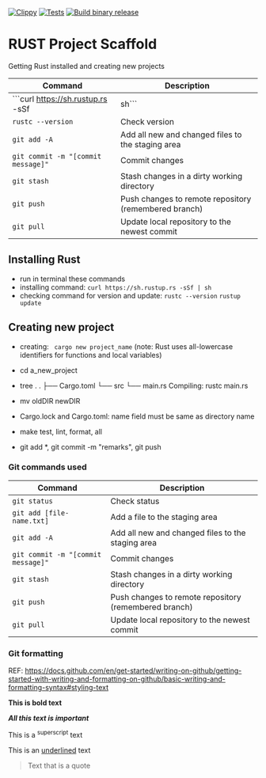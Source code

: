 [![Clippy](https://github.com/opgan/rust-practice/actions/workflows/lint.yml/badge.svg)](https://github.com/opgan/rust-practice/actions/workflows/lint.yml)
[![Tests](https://github.com/opgan/rust-practice/actions/workflows/main.yml/badge.svg)](https://github.com/opgan/rust-practice/actions/workflows/main.yml)
[![Build binary release](https://github.com/opgan/rust-practice/actions/workflows/release.yml/badge.svg)](https://github.com/opgan/rust-practice/actions/workflows/release.yml)

# RUST Project Scaffold
Getting Rust installed and creating new projects

| Command | Description |
| ------- | ----------- |
| ```curl https://sh.rustup.rs -sSf | sh``` | Install rust |
| ``` rustc --version ```| Check version |
| `git add -A` | Add all new and changed files to the staging area |
| `git commit -m "[commit message]"` | Commit changes |
| `git stash` | Stash changes in a dirty working directory |
| `git push` | Push changes to remote repository (remembered branch) |
| `git pull` | Update local repository to the newest commit |

##  Installing Rust
* run in terminal these commands
* installing command: ``` curl https://sh.rustup.rs -sSf | sh ```
* checking command for version and update: ``` rustc --version ``` ``` rustup update ```

## Creating new project
* creating: ``` cargo new project_name``` (note: Rust uses all-lowercase identifiers for functions and local variables)
* cd a_new_project
* tree .
.
├── Cargo.toml
└── src
    └── main.rs
Compiling:
rustc main.rs

* mv oldDIR newDIR
* Cargo.lock and Cargo.toml: name field must be same as directory name
* make test, lint, format, all
* git add *, git commit -m "remarks", git push


### Git commands used
| Command | Description |
| ------- | ----------- |
| `git status` | Check status |
| `git add [file-name.txt]` | Add a file to the staging area |
| `git add -A` | Add all new and changed files to the staging area |
| `git commit -m "[commit message]"` | Commit changes |
| `git stash` | Stash changes in a dirty working directory |
| `git push` | Push changes to remote repository (remembered branch) |
| `git pull` | Update local repository to the newest commit |


### Git formatting
REF: https://docs.github.com/en/get-started/writing-on-github/getting-started-with-writing-and-formatting-on-github/basic-writing-and-formatting-syntax#styling-text

**This is bold text**

***All this text is important***

This is a <sup>superscript</sup> text

This is an <ins>underlined</ins> text

> Text that is a quote

